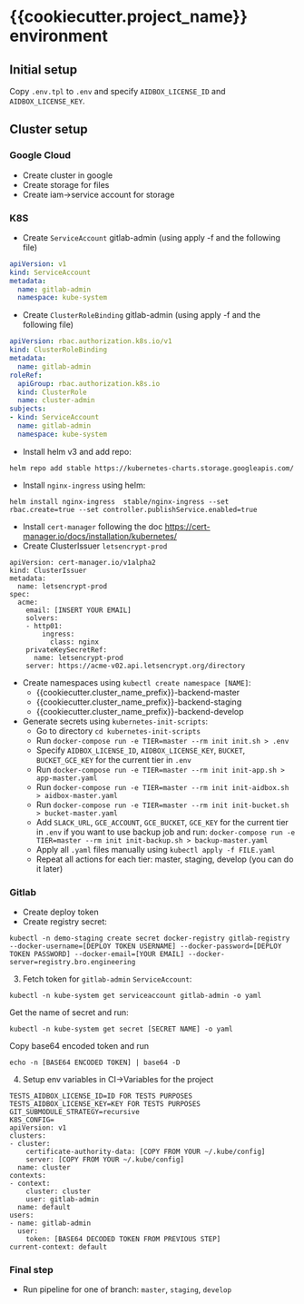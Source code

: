 # {{cookiecutter.project_name}} environment

## Initial setup

Copy `.env.tpl` to `.env` and specify `AIDBOX_LICENSE_ID` and `AIDBOX_LICENSE_KEY`.  


## Cluster setup

### Google Cloud
* Create cluster in google
* Create storage for files
* Create iam->service account for storage

### K8S
* Create `ServiceAccount` gitlab-admin (using apply -f and the following file)
```yaml
apiVersion: v1
kind: ServiceAccount
metadata:
  name: gitlab-admin
  namespace: kube-system
```
* Create `ClusterRoleBinding` gitlab-admin (using apply -f and the following file)
```yaml
apiVersion: rbac.authorization.k8s.io/v1
kind: ClusterRoleBinding
metadata:
  name: gitlab-admin
roleRef:
  apiGroup: rbac.authorization.k8s.io
  kind: ClusterRole
  name: cluster-admin
subjects:
- kind: ServiceAccount
  name: gitlab-admin
  namespace: kube-system
```
* Install helm v3 and add repo:
```
helm repo add stable https://kubernetes-charts.storage.googleapis.com/
```
* Install `nginx-ingress` using helm:
```
helm install nginx-ingress  stable/nginx-ingress --set rbac.create=true --set controller.publishService.enabled=true
```
* Install `cert-manager` following the doc https://cert-manager.io/docs/installation/kubernetes/
* Create ClusterIssuer `letsencrypt-prod`
```
apiVersion: cert-manager.io/v1alpha2
kind: ClusterIssuer
metadata:
  name: letsencrypt-prod
spec:
  acme:
    email: [INSERT YOUR EMAIL]
    solvers:
    - http01:
        ingress:
          class: nginx
    privateKeySecretRef:
      name: letsencrypt-prod
    server: https://acme-v02.api.letsencrypt.org/directory
```
* Create namespaces using `kubectl create namespace [NAME]`:
  * {{cookiecutter.cluster_name_prefix}}-backend-master
  * {{cookiecutter.cluster_name_prefix}}-backend-staging
  * {{cookiecutter.cluster_name_prefix}}-backend-develop
* Generate secrets using `kubernetes-init-scripts`:
  * Go to directory `cd kubernetes-init-scripts`
  * Run `docker-compose run -e TIER=master --rm init init.sh > .env`
  * Specify `AIDBOX_LICENSE_ID`, `AIDBOX_LICENSE_KEY`, `BUCKET`, `BUCKET_GCE_KEY` for the current tier in `.env` 
  * Run `docker-compose run -e TIER=master --rm init init-app.sh > app-master.yaml`
  * Run `docker-compose run -e TIER=master --rm init init-aidbox.sh > aidbox-master.yaml`
  * Run `docker-compose run -e TIER=master --rm init init-bucket.sh > bucket-master.yaml`
  * Add `SLACK_URL`, `GCE_ACCOUNT`, `GCE_BUCKET`, `GCE_KEY` for the current tier in  `.env` if you want to use backup job and run:
  ```docker-compose run -e TIER=master --rm init init-backup.sh > backup-master.yaml```
  * Apply all `.yaml` files manually using `kubectl apply -f FILE.yaml`
  * Repeat all actions for each tier: master, staging, develop (you can do it later)

### Gitlab
* Create deploy token
* Create registry secret:
```
kubectl -n demo-staging create secret docker-registry gitlab-registry --docker-username=[DEPLOY TOKEN USERNAME] --docker-password=[DEPLOY TOKEN PASSWORD] --docker-email=[YOUR EMAIL] --docker-server=registry.bro.engineering
```
3. Fetch token for `gitlab-admin` `ServiceAccount`:
```
kubectl -n kube-system get serviceaccount gitlab-admin -o yaml
```
Get the name of secret and run:
```
kubectl -n kube-system get secret [SECRET NAME] -o yaml
```
Copy base64 encoded token and run
```
echo -n [BASE64 ENCODED TOKEN] | base64 -D
```
4. Setup env variables in CI->Variables for the project
```
TESTS_AIDBOX_LICENSE_ID=ID FOR TESTS PURPOSES
TESTS_AIDBOX_LICENSE_KEY=KEY FOR TESTS PURPOSES
GIT_SUBMODULE_STRATEGY=recursive
K8S_CONFIG=
apiVersion: v1
clusters:
- cluster:
    certificate-authority-data: [COPY FROM YOUR ~/.kube/config]
    server: [COPY FROM YOUR ~/.kube/config]
  name: cluster
contexts:
- context:
    cluster: cluster
    user: gitlab-admin
  name: default
users:
- name: gitlab-admin
  user:
    token: [BASE64 DECODED TOKEN FROM PREVIOUS STEP] 
current-context: default
```

### Final step
* Run pipeline for one of branch: `master`, `staging`, `develop`
